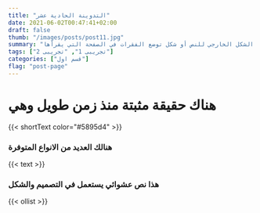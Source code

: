 ```yaml
---
title: "التدوينة الحادية عشر"
date: 2021-06-02T00:47:41+02:00
draft: false
thumb: "/images/posts/post11.jpg"
summary: "هناك حقيقة مثبتة منذ زمن طويل وهي أن المحتوى المقروء لصفحة ما سيلهي القارئ عن التركيز على الشكل الخارجي للنص أو شكل توضع الفقرات في الصفحة التي يقرأها"
tags: ["تجريبى 1", "تجريبى 2"]
categories: ["قسم اول"]
flag: "post-page"
---
```




# هناك حقيقة مثبتة منذ زمن طويل وهي

{{< shortText color="#5895d4" >}}

### هنالك العديد من الانواع المتوفرة

{{< text >}}

### هذا نص عشوائي يستعمل في التصميم والشكل

{{< ollist >}}